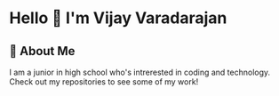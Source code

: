 # Hello 👋 I'm Vijay Varadarajan

## 🌟 About Me 

I am a junior in high school who's intrerested in coding and technology. Check out my repositories to see some of my work!
